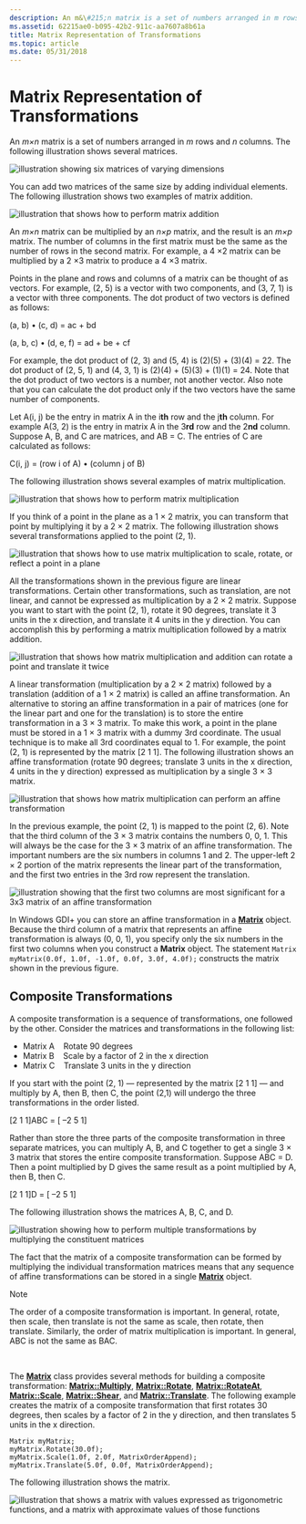 ```yaml
---
description: An m&\#215;n matrix is a set of numbers arranged in m rows and n columns. The following illustration shows several matrices.
ms.assetid: 62215ae0-b095-42b2-911c-aa7607a8b61a
title: Matrix Representation of Transformations
ms.topic: article
ms.date: 05/31/2018
---
```


# Matrix Representation of Transformations

An *m×n* matrix is a set of numbers arranged in *m* rows and *n* columns. The following illustration shows several matrices.

![illustration showing six matrices of varying dimensions](images/aboutgdip05-art04.png)

You can add two matrices of the same size by adding individual elements. The following illustration shows two examples of matrix addition.

![illustration that shows how to perform matrix addition](images/aboutgdip05-art05.png)

An *m×n* matrix can be multiplied by an *n×p* matrix, and the result is an *m×p* matrix. The number of columns in the first matrix must be the same as the number of rows in the second matrix. For example, a 4 ×2 matrix can be multiplied by a 2 ×3 matrix to produce a 4 ×3 matrix.

Points in the plane and rows and columns of a matrix can be thought of as vectors. For example, (2, 5) is a vector with two components, and (3, 7, 1) is a vector with three components. The dot product of two vectors is defined as follows:

(a, b) • (c, d) = ac + bd

(a, b, c) • (d, e, f) = ad + be + cf

For example, the dot product of (2, 3) and (5, 4) is (2)(5) + (3)(4) = 22. The dot product of (2, 5, 1) and (4, 3, 1) is (2)(4) + (5)(3) + (1)(1) = 24. Note that the dot product of two vectors is a number, not another vector. Also note that you can calculate the dot product only if the two vectors have the same number of components.

Let A(i, j) be the entry in matrix A in the i**th** row and the j**th** column. For example A(3, 2) is the entry in matrix A in the 3**rd** row and the 2**nd** column. Suppose A, B, and C are matrices, and AB = C. The entries of C are calculated as follows:

C(i, j) = (row i of A) • (column j of B)

The following illustration shows several examples of matrix multiplication.

![illustration that shows how to perform matrix multiplication](images/aboutgdip05-art06.png)

If you think of a point in the plane as a 1 × 2 matrix, you can transform that point by multiplying it by a 2 × 2 matrix. The following illustration shows several transformations applied to the point (2, 1).

![illustration that shows how to use matrix multiplication to scale, rotate, or reflect a point in a plane](images/aboutgdip05-art07.png)

All the transformations shown in the previous figure are linear transformations. Certain other transformations, such as translation, are not linear, and cannot be expressed as multiplication by a 2 × 2 matrix. Suppose you want to start with the point (2, 1), rotate it 90 degrees, translate it 3 units in the x direction, and translate it 4 units in the y direction. You can accomplish this by performing a matrix multiplication followed by a matrix addition.

![illustration that shows how matrix multiplication and addition can rotate a point and translate it twice](images/aboutgdip05-art08.png)

A linear transformation (multiplication by a 2 × 2 matrix) followed by a translation (addition of a 1 × 2 matrix) is called an affine transformation. An alternative to storing an affine transformation in a pair of matrices (one for the linear part and one for the translation) is to store the entire transformation in a 3 × 3 matrix. To make this work, a point in the plane must be stored in a 1 × 3 matrix with a dummy 3rd coordinate. The usual technique is to make all 3rd coordinates equal to 1. For example, the point (2, 1) is represented by the matrix \[2 1 1\]. The following illustration shows an affine transformation (rotate 90 degrees; translate 3 units in the x direction, 4 units in the y direction) expressed as multiplication by a single 3 × 3 matrix.

![illustration that shows how matrix multiplication can perform an affine transformation](images/aboutgdip05-art09.png)

In the previous example, the point (2, 1) is mapped to the point (2, 6). Note that the third column of the 3 × 3 matrix contains the numbers 0, 0, 1. This will always be the case for the 3 × 3 matrix of an affine transformation. The important numbers are the six numbers in columns 1 and 2. The upper-left 2 × 2 portion of the matrix represents the linear part of the transformation, and the first two entries in the 3rd row represent the translation.

![illustration showing that the first two columns are most significant for a 3x3 matrix of an affine transformation](images/aboutgdip05-art10.png)

In Windows GDI+ you can store an affine transformation in a [**Matrix**](/windows/desktop/api/gdiplusmatrix/nl-gdiplusmatrix-matrix) object. Because the third column of a matrix that represents an affine transformation is always (0, 0, 1), you specify only the six numbers in the first two columns when you construct a **Matrix** object. The statement `Matrix myMatrix(0.0f, 1.0f, -1.0f, 0.0f, 3.0f, 4.0f);` constructs the matrix shown in the previous figure.

## Composite Transformations

A composite transformation is a sequence of transformations, one followed by the other. Consider the matrices and transformations in the following list:

-   Matrix A    Rotate 90 degrees
-   Matrix B    Scale by a factor of 2 in the x direction
-   Matrix C    Translate 3 units in the y direction

If you start with the point (2, 1) — represented by the matrix \[2 1 1\] — and multiply by A, then B, then C, the point (2,1) will undergo the three transformations in the order listed.

\[2 1 1\]ABC = \[ –2 5 1\]

Rather than store the three parts of the composite transformation in three separate matrices, you can multiply A, B, and C together to get a single 3 × 3 matrix that stores the entire composite transformation. Suppose ABC = D. Then a point multiplied by D gives the same result as a point multiplied by A, then B, then C.

\[2 1 1\]D = \[ –2 5 1\]

The following illustration shows the matrices A, B, C, and D.

![illustration showing how to perform multiple transformations by multiplying the constituent matrices](images/aboutgdip05-art12.png)

The fact that the matrix of a composite transformation can be formed by multiplying the individual transformation matrices means that any sequence of affine transformations can be stored in a single [**Matrix**](/windows/desktop/api/gdiplusmatrix/nl-gdiplusmatrix-matrix) object.

> [!Note]  
> The order of a composite transformation is important. In general, rotate, then scale, then translate is not the same as scale, then rotate, then translate. Similarly, the order of matrix multiplication is important. In general, ABC is not the same as BAC.

 

The [**Matrix**](/windows/desktop/api/gdiplusmatrix/nl-gdiplusmatrix-matrix) class provides several methods for building a composite transformation: [**Matrix::Multiply**](/windows/desktop/api/Gdiplusmatrix/nf-gdiplusmatrix-matrix-multiply), [**Matrix::Rotate**](/windows/desktop/api/Gdiplusmatrix/nf-gdiplusmatrix-matrix-rotate), [**Matrix::RotateAt**](/windows/desktop/api/Gdiplusmatrix/nf-gdiplusmatrix-matrix-rotateat), [**Matrix::Scale**](/windows/desktop/api/Gdiplusmatrix/nf-gdiplusmatrix-matrix-scale), [**Matrix::Shear**](/windows/desktop/api/Gdiplusmatrix/nf-gdiplusmatrix-matrix-shear), and [**Matrix::Translate**](/windows/desktop/api/Gdiplusmatrix/nf-gdiplusmatrix-matrix-translate). The following example creates the matrix of a composite transformation that first rotates 30 degrees, then scales by a factor of 2 in the y direction, and then translates 5 units in the x direction.


```
Matrix myMatrix;
myMatrix.Rotate(30.0f);
myMatrix.Scale(1.0f, 2.0f, MatrixOrderAppend);
myMatrix.Translate(5.0f, 0.0f, MatrixOrderAppend);
```



The following illustration shows the matrix.

![illustration that shows a matrix with values expressed as trigonometric functions, and a matrix with approximate values of those functions](images/aboutgdip05-art13.png)

 

 



